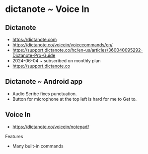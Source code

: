 # dictanote ~ Voice In

## Dictanote
* https://dictanote.com
* https://dictanote.co/voicein/voicecommands/en/
* https://support.dictanote.co/hc/en-us/articles/360040095292-Dictanote-Pro-Guide
* 2024-06-04 ~ subscribed on monthly plan
* https://support.dictanote.co

## Dictanote ~ Android app

* Audio Scribe fixes punctuation.
* Button for microphone at the top left is hard for me to Get to.

## Voice In

* https://dictanote.co/voicein/notepad/

Features

* Many built-in commands

